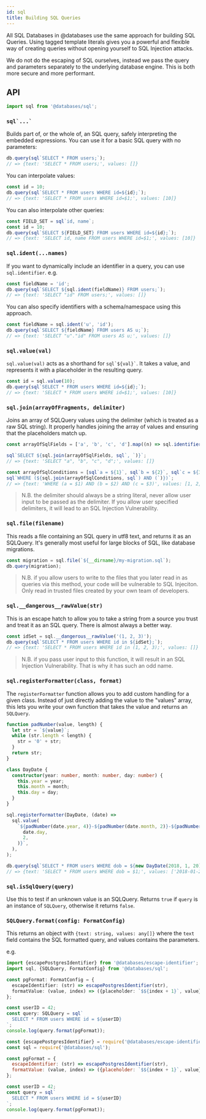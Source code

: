 ```yaml
---
id: sql
title: Building SQL Queries
---
```


All SQL Databases in @databases use the same approach for building SQL Queries. Using tagged template literals gives you a powerful and flexible way of creating queries without opening yourself to SQL Injection attacks.

We do not do the escaping of SQL ourselves, instead we pass the query and parameters separately to the underlying database engine. This is both more secure and more performant.

## API

```ts
import sql from '@databases/sql';
```

### `` sql`...` ``

Builds part of, or the whole of, an SQL query, safely interpreting the embedded expressions. You can use it for a basic SQL query with no parameters:

```ts
db.query(sql`SELECT * FROM users;`);
// => {text: 'SELECT * FROM users;', values: []}
```

You can interpolate values:

```ts
const id = 10;
db.query(sql`SELECT * FROM users WHERE id=${id};`);
// => {text: 'SELECT * FROM users WHERE id=$1;', values: [10]}
```

You can also interpolate other queries:

```ts
const FIELD_SET = sql`id, name`;
const id = 10;
db.query(sql`SELECT ${FIELD_SET} FROM users WHERE id=${id};`);
// => {text: 'SELECT id, name FROM users WHERE id=$1;', values: [10]}
```

### `sql.ident(...names)`

If you want to dynamically include an identifier in a query, you can use `sql.identifier`. e.g.

```ts
const fieldName = 'id';
db.query(sql`SELECT ${sql.ident(fieldName)} FROM users;`);
// => {text: 'SELECT "id" FROM users;', values: []}
```

You can also specify identifiers with a schema/namespace using this approach.

```ts
const fieldName = sql.ident('u', 'id');
db.query(sql`SELECT ${fieldName} FROM users AS u;`);
// => {text: 'SELECT "u"."id" FROM users AS u;', values: []}
```

### `sql.value(val)`

`sql.value(val)` acts as a shorthand for `` sql`${val}` ``. It takes a value, and represents it with a placeholder in the resulting query.

```ts
const id = sql.value(10);
db.query(sql`SELECT * FROM users WHERE id=${id};`);
// => {text: 'SELECT * FROM users WHERE id=$1;', values: [10]}
```

### `sql.join(arrayOfFragments, delimiter)`

Joins an array of SQLQuery values using the delimiter (which is treated as a raw SQL string). It properly handles joining the array of values and ensuring that the placeholders match up.

```ts
const arrayOfSqlFields = ['a', 'b', 'c', 'd'].map((n) => sql.identifier(n));

sql`SELECT ${sql.join(arrayOfSqlFields, sql`, `)}`;
// => {text: 'SELECT "a", "b", "c", "d";', values: []}

const arrayOfSqlConditions = [sql`a = ${1}`, sql`b = ${2}`, sql`c = ${3}`];
sql`WHERE (${sql.join(arrayOfSqlConditions, sql`) AND (`)})`;
// => {text: 'WHERE (a = $1) AND (b = $2) AND (c = $3)', values: [1, 2, 3]}
```

> N.B. the delimiter should always be a string literal, never allow user input to be passed as the delimiter. If you allow user specified delimiters, it will lead to an SQL Injection Vulnerability.

### `sql.file(filename)`

This reads a file containing an SQL query in utf8 text, and returns it as an SQLQuery. It's generally most useful for large blocks of SQL, like database migrations.

```ts
const migration = sql.file(`${__dirname}/my-migration.sql`);
db.query(migration);
```

> N.B. if you allow users to write to the files that you later read in as queries via this method, your code will be vulnerable to SQL Injeciton. Only read in trusted files created by your own team of developers.

### `sql.__dangerous__rawValue(str)`

This is an escape hatch to allow you to take a string from a source you trust and treat it as an SQL query. There is almost always a better way.

```ts
const idSet = sql.__dangerous__rawValue('(1, 2, 3)');
db.query(sql`SELECT * FROM users WHERE id in ${idSet};`);
// => {text: 'SELECT * FROM users WHERE id in (1, 2, 3);', values: []}
```

> N.B. if you pass user input to this function, it will result in an SQL Injection Vulnerability. That is why it has such an odd name.

### `sql.registerFormatter(class, format)`

The `registerFormatter` function allows you to add custom handling for a given class. Instead of just directly adding the value to the "values" array, this lets you write your own function that takes the value and returns an `SQLQuery`.

```ts
function padNumber(value, length) {
  let str = `${value}`;
  while (str.length < length) {
    str = '0' + str;
  }
  return str;
}

class DayDate {
  constructor(year: number, month: number, day: number) {
    this.year = year;
    this.month = month;
    this.day = day;
  }
}

sql.registerFormatter(DayDate, (date) =>
  sql.value(
    `${padNumber(date.year, 4)}-${padNumber(date.month, 2)}-${padNumber(
      date.day,
      2,
    )}`,
  ),
);

db.query(sql`SELECT * FROM users WHERE dob = ${new DayDate(2018, 1, 20)};`);
// => {text: 'SELECT * FROM users WHERE dob = $1;', values: ['2018-01-20']}
```

### `sql.isSqlQuery(query)`

Use this to test if an unknown value is an SQLQuery. Returns `true` if `query` is an instance of `SQLQuery`, otherwise it returns `false`.

### `SQLQuery.format(config: FormatConfig)`

This returns an object with `{text: string, values: any[]}` where the `text` field contains the SQL formatted query, and values contains the parameters.

e.g.

```typescript
import {escapePostgresIdentifier} from '@databases/escape-identifier';
import sql, {SQLQuery, FormatConfig} from '@databases/sql';

const pgFormat: FormatConfig = {
  escapeIdentifier: (str) => escapePostgresIdentifier(str),
  formatValue: (value, index) => ({placeholder: `$${index + 1}`, value}),
};

const userID = 42;
const query: SQLQuery = sql`
  SELECT * FROM users WHERE id = ${userID}
`;
console.log(query.format(pgFormat));
```

```javascript
const {escapePostgresIdentifier} = require('@databases/escape-identifier');
const sql = require('@databases/sql');

const pgFormat = {
  escapeIdentifier: (str) => escapePostgresIdentifier(str),
  formatValue: (value, index) => ({placeholder: `$${index + 1}`, value}),
};

const userID = 42;
const query = sql`
  SELECT * FROM users WHERE id = ${userID}
`;
console.log(query.format(pgFormat));
```
